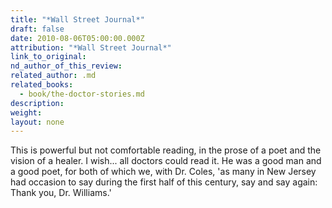 ```yaml
---
title: "*Wall Street Journal*"
draft: false
date: 2010-08-06T05:00:00.000Z
attribution: "*Wall Street Journal*"
link_to_original:
nd_author_of_this_review:
related_author: .md
related_books:
  - book/the-doctor-stories.md
description:
weight:
layout: none
---
```

This is powerful but not comfortable reading, in the prose of a poet and the vision of a healer. I wish... all doctors could read it. He was a good man and a good poet, for both of which we, with Dr. Coles, 'as many in New Jersey had occasion to say during the first half of this century, say and say again: Thank you, Dr. Williams.'

